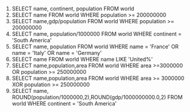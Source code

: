 1. SELECT name, continent, population FROM world
2. SELECT name FROM world
WHERE population >= 200000000
3. SELECT name,gdp/population FROM world
WHERE population >= 200000000
4. SELECT name, population/1000000 FROM world
WHERE continent = 'South America'
5. SELECT name, population FROM world
WHERE name = 'France' OR name = 'Italy' OR name = 'Germany'
6. SELECT name FROM world
WHERE name LIKE 'United%'
7. SELECT name,population,area FROM world
WHERE area >=3000000 OR population >= 250000000
8. SELECT name,population,area FROM world
WHERE area >= 3000000 XOR population >= 250000000
9. SELECT name, ROUND(population/1000000,2),ROUND(gdp/1000000000.0,2) FROM world
WHERE continent = 'South America'
